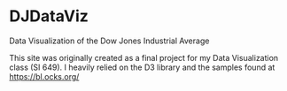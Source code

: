 # DJDataViz
Data Visualization of the Dow Jones Industrial Average

This site was originally created as a final project for my Data Visualization class (SI 649). I heavily relied on the D3 library and the samples found at https://bl.ocks.org/
